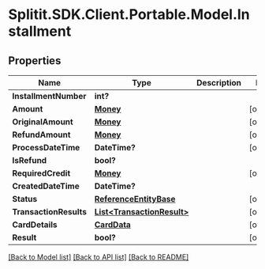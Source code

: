 # Splitit.SDK.Client.Portable.Model.Installment
## Properties

Name | Type | Description | Notes
------------ | ------------- | ------------- | -------------
**InstallmentNumber** | **int?** |  | 
**Amount** | [**Money**](Money.md) |  | [optional] 
**OriginalAmount** | [**Money**](Money.md) |  | [optional] 
**RefundAmount** | [**Money**](Money.md) |  | [optional] 
**ProcessDateTime** | **DateTime?** |  | [optional] 
**IsRefund** | **bool?** |  | 
**RequiredCredit** | [**Money**](Money.md) |  | [optional] 
**CreatedDateTime** | **DateTime?** |  | 
**Status** | [**ReferenceEntityBase**](ReferenceEntityBase.md) |  | [optional] 
**TransactionResults** | [**List&lt;TransactionResult&gt;**](TransactionResult.md) |  | [optional] 
**CardDetails** | [**CardData**](CardData.md) |  | [optional] 
**Result** | **bool?** |  | [optional] 

[[Back to Model list]](../README.md#documentation-for-models) [[Back to API list]](../README.md#documentation-for-api-endpoints) [[Back to README]](../README.md)

